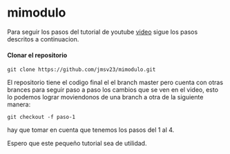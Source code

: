 mimodulo
======

Para seguir los pasos del tutorial de youtube [video](https://www.youtube.com/watch?v=27asTUkoO_Y) sigue los pasos descritos a continuacion.

#### Clonar el repositorio

```
git clone https://github.com/jmsv23/mimodulo.git
```

El repositorio tiene el codigo final el el branch master pero cuenta con otras brances para seguir paso a paso los cambios que se ven en el video, esto lo podemos lograr moviendonos de una branch a otra de la siguiente manera:

```
git checkout -f paso-1
```

hay que tomar en cuenta que tenemos los pasos del 1 al 4.

Espero que este pequeño tutorial sea de utilidad.